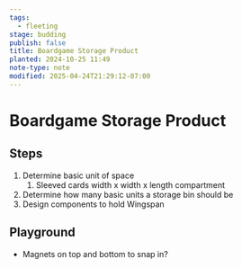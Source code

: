 ```yaml
---
tags:
  - fleeting
stage: budding
publish: false
title: Boardgame Storage Product
planted: 2024-10-25 11:49
note-type: note
modified: 2025-04-24T21:29:12-07:00
---
```

# Boardgame Storage Product

## Steps
1. Determine basic unit of space
	1. Sleeved cards width x width x length compartment
2. Determine how many basic units a storage bin should be
3. Design components to hold Wingspan

## Playground
- Magnets on top and bottom to snap in?

